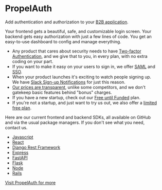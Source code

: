 # PropelAuth

Add authentication and authorization to your [B2B application](https://www.propelauth.com/).

Your frontend gets a beautiful, safe, and customizable login screen. Your backend gets easy authorization with just a few lines of code. You get an easy-to-use dashboard to config and manage everything.

- Any product that cares about security needs to have [Two-factor Authentication](https://docs.propelauth.com/overview/2fa/), and we give that to you, in every plan, with no extra coding on your part.
- If you want to make it easy on your users to sign in, we offer [SAML](https://docs.propelauth.com/overview/saml/) and [SSO](https://docs.propelauth.com/reference/social-login/).
- When your product launches it's exciting to watch people signing up. We have [Slack Sign-up Notifications](https://docs.propelauth.com/overview/notifications/) for just this reason.
- [Our prices are transparent](https://www.propelauth.com/pricing), unlike some competitors, and we don't gatekeep basic features behind "bonus" charges.
- If you have a new startup, check out our [Free until Funded](https://www.propelauth.com/free-until-funded-startup-plan) plan.
- If you're not a startup, and just want to try us out, we also offer a [limited free plan](https://www.propelauth.com/pricing).

Here are our current frontend and backend SDKs, all available on GitHub and via the usual package managers. If you don't see what you need, contact us.

- [Javascript](https://github.com/PropelAuth/javascript)
- [React](https://github.com/PropelAuth/react)
- [Django Rest Framework](https://github.com/PropelAuth/propelauth-django-rest-framework)
- [Express](https://github.com/PropelAuth/express)
- [FastAPI](https://github.com/PropelAuth/propelauth-fastapi)
- [Flask](https://github.com/PropelAuth/propelauth-flask)
- [Node](https://github.com/PropelAuth/node)
- [Rails](https://github.com/PropelAuth/propelauth-rb)

[Visit PropelAuth for more](https://www.propelauth.com)

